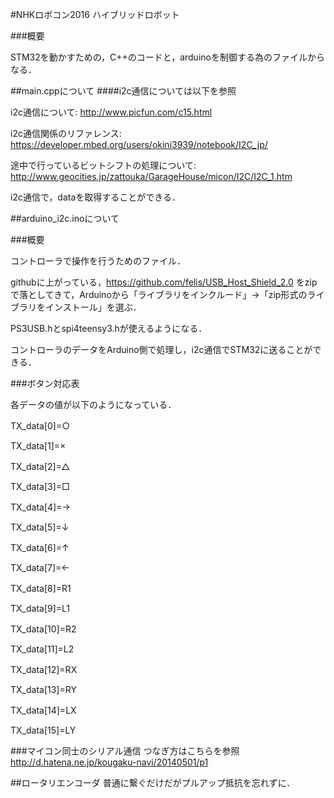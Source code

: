 #NHKロボコン2016 ハイブリッドロボット

###概要

STM32を動かすための，C++のコードと，arduinoを制御する為のファイルからなる．

##main.cppについて
####i2c通信については以下を参照

i2c通信について: http://www.picfun.com/c15.html

i2c通信関係のリファレンス: https://developer.mbed.org/users/okini3939/notebook/I2C_jp/

途中で行っているビットシフトの処理について: http://www.geocities.jp/zattouka/GarageHouse/micon/I2C/I2C_1.htm

i2c通信で，dataを取得することができる．


##arduino_i2c.inoについて

###概要

コントローラで操作を行うためのファイル．

githubに上がっている，https://github.com/felis/USB_Host_Shield_2.0 をzipで落としてきて，Arduinoから「ライブラリをインクルード」→「zip形式のライブラリをインストール」を選ぶ．

PS3USB.hとspi4teensy3.hが使えるようになる．

コントローラのデータをArduino側で処理し，i2c通信でSTM32に送ることができる．


###ボタン対応表

各データの値が以下のようになっている．

TX_data[0]=○　

TX_data[1]=×

TX_data[2]=△　

TX_data[3]=□

TX_data[4]=→　

TX_data[5]=↓

TX_data[6]=↑　

TX_data[7]=←

TX_data[8]=R1　

TX_data[9]=L1

TX_data[10]=R2　

TX_data[11]=L2

TX_data[12]=RX　

TX_data[13]=RY

TX_data[14]=LX　

TX_data[15]=LY


###マイコン同士のシリアル通信
つなぎ方はこちらを参照
http://d.hatena.ne.jp/kougaku-navi/20140501/p1

##ロータリエンコーダ
普通に繋ぐだけだがプルアップ抵抗を忘れずに．
